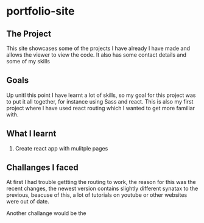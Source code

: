 # portfolio-site

## The Project
This site showcases some of the projects I have already I have made and allows the viewer to view the code. It also has some contact details and some of my skills 

## Goals
Up unitl this point I have learnt a lot of skills, so my goal for this project was to put it all together, for instance using Sass and react. This is also my first project where I have used react routing which I wanted to get more familiar with. 

## What I learnt 
1) Create react app with mulitple pages 


## Challanges I faced 
At first I had trouble gettting the routing to work, the reason for this was the recent changes, the newest version contains slightly different synatax to the previous, beacuse of this, a lot of tutorials on youtube or other websites were out of date.

Another challange would be the 
